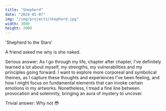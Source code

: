 ```yaml
---
title: "Shepherd"
date: "2024-01-07"
img: "/img/projects/shepherd.jpg"
width: 3000
height: 2000
---
```


'Shepherd to the Stars'

A friend asked me why is she naked.

Serious answer: As I go through my life, chapter after chapter, I've definitely learned a lot about myself, my strengths, my vulnerabilities and my principles going forward. I want to explore more corporeal and symbolical themes, as I capture these thoughts and experiences I've been feeling, and how I might focus on fundamental elements that can invoke certain emotions in my artworks. Nonetheless, I tread a fine line between provocation and solemnity, bringing an aura of mystery to uncover.

Trivial answer: Why not 😳
